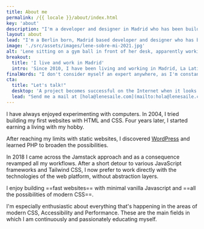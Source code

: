 ```yaml
---
title: About me
permalink: /{{ locale }}/about/index.html
key: 'about'
description: "I'm a developer and designer in Madrid who has been building for the web professionally since 2008."
layout: about
lead: "I'm a Berlin born, Madrid based developer and designer who has been building for the web professionally since 2008. I specialize in custom creative websites with accessibility and performance in mind."
image: './src/assets/images/lene-sobre-mi-2021.jpg'
alt: 'Lene sitting on a gym ball in front of her desk, apparently working'
breakout:
  title: 'I live and work in Madrid'
  intro: 'Since 2010, I have been living and working in Madrid, La Latina. A lot of my clients are based in Spain, but I also work for international clients.'
finalWords: "I don't consider myself an expert anywhere, as I'm constantly readjusting perspectives and optimising my way of working. I am a quick and flexible learner and have no trouble familiarising myself with new methods and techniques. "
cta:
  title: "Let's talk!"
  desktop: 'A project becomes successful on the Internet when it looks good, feels good and works with clean, secure technology. Since 2008 I create compelling web experiences with attention to detail.'
  lead: "Send me a mail at [hola@lenesaile.com](mailto:hola@lenesaile.com) and tell me about your project, opportunities or whatever you have in mind! I'm always up for a chat."
---
```


I have always enjoyed experimenting with computers. In 2004, I tried building my first websites with HTML and CSS. Four years later, I started earning a living with my hobby.

After reaching my limits with static websites, I discovered [WordPress](/en/blog/some-random-personal-notes-on-using-wordpress-in-2022/) and learned PHP to broaden the possibilities.

In 2018 I came across the Jamstack approach and as a consequence revamped all my workflows.
After a short detour to various JavaScript frameworks and Tailwind CSS, I now prefer to work directly with the technologies of the web platform, without abstraction layers.

I enjoy building ==fast websites== with minimal vanilla Javascript and ==all the possibilities of modern CSS==.

I'm especially enthusiastic about everything that's happening in the areas of modern CSS, Accessibility and Performance. These are the main fields in which I am continuously and passionately educating myself.
